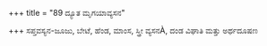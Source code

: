 +++
title = "89 ದ್ಯೂತ ಮೃಗಯಾವ್ಯಸನ"

+++
ಸಪ್ತವಸ್ಯನ-ಜೂಜು, ಬೇಟೆ, ಹೆಂಡ, ಮಾಂಸ, ಸ್ತ್ರೀ ವ್ಯಸನÀ,  ದಂಡ ವಿಘಾತಿ ಮತ್ತು ಅರ್ಥದೂಷಣ